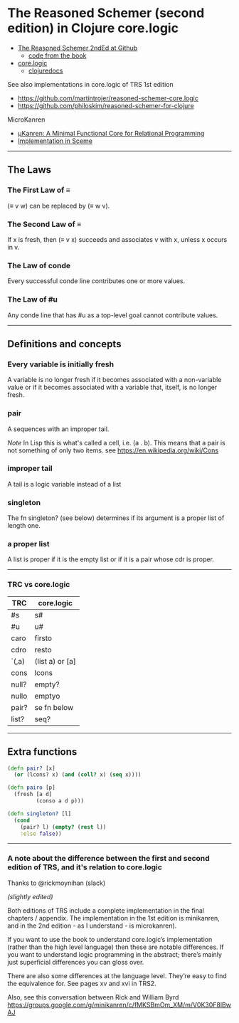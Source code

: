 # The Reasoned Schemer (second edition) in Clojure core.logic

- [The Reasoned Schemer 2ndEd at Github](https://github.com/TheReasonedSchemer2ndEd)
  - [code from the book](https://github.com/TheReasonedSchemer2ndEd/CodeFromTheReasonedSchemer2ndEd)
- [core.logic](https://github.com/clojure/core.logic)
  - [clojuredocs](https://clojuredocs.org/clojure.core.logic)

See also implementations in core.logic of TRS 1st edition
- https://github.com/martintrojer/reasoned-schemer-core.logic
- https://github.com/philoskim/reasoned-schemer-for-clojure

MicroKanren
- [µKanren: A Minimal Functional Core
  for Relational Programming](http://webyrd.net/scheme-2013/papers/HemannMuKanren2013.pdf)
- [Implementation in Sceme](https://github.com/jasonhemann/microKanren)

---
## The Laws 

### The First Law of ≡
(≡ v w) can be replaced by (≡ w v).

### The Second Law of ≡
If x is fresh, then (≡ v x) succeeds and associates v with x, unless x occurs in v.

### The Law of conde 
Every successful conde line contributes one or more values.

### The Law of #u 
Any conde line that has #u as a top-level goal cannot contribute values.

---
## Definitions and concepts

### Every variable is initially fresh
A variable is no longer fresh if it becomes associated with a
non-variable value or if it becomes associated with a variable
that, itself, is no longer fresh.

### pair
A sequences with an improper tail.

*Note* In Lisp this is what's called a cell, i.e. (a . b). This means that a pair is not something of only two items. see https://en.wikipedia.org/wiki/Cons

### improper tail
A tail is a logic variable instead of a list

### singleton
The fn singleton? (see below) determines if its argument is a proper list of length one. 

### a proper list
A list is proper if it is the empty list or if it is a pair whose cdr is proper.


---
### TRC vs core.logic
|TRC              |core.logic       |
|-----------------|-----------------|
| #s              | s#              |
| #u              | u#              |
| caro            | firsto          |
| cdro            | resto           |
| `(,a)           | (list a) or [a] |
| cons            | lcons           |
| null?           | empty?          |
| nullo           | emptyo          |
| pair?           | se fn below     |
| list?           | seq?            |

---
## Extra functions

```clojure
(defn pair? [x]
  (or (lcons? x) (and (coll? x) (seq x))))
```
```clojure
(defn pairo [p]
  (fresh [a d]
         (conso a d p)))
```
```clojure
(defn singleton? [l]
  (cond
    (pair? l) (empty? (rest l))
    :else false))

```


---
### A note about the difference between the first and second edition of TRS, and it's relation to core.logic

Thanks to @rickmoynihan (slack)

*(slightly edited)*

Both editions of TRS include a complete implementation in the final chapters / appendix.  The implementation in the 1st edition is minikanren, and in the 2nd edition - as I understand - is microkanren).

If you want to use the book to understand core.logic’s implementation (rather than the high level language) then these are notable differences.
If you want to understand logic programming in the abstract; there’s mainly just superficial differences you can gloss over.

There are also some differences at the language level. They’re easy to find the equivalence for.  See pages xv and xvi in TRS2.

Also, see this conversation between Rick and William Byrd
https://groups.google.com/g/minikanren/c/fMKSBmOm_XM/m/V0K30F8lBwAJ
